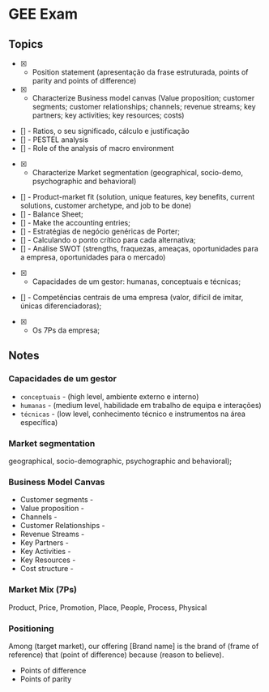 # GEE Exam

## Topics

- [X] - Position statement (apresentação da frase estruturada, points of parity and points of difference)
- [X] - Characterize Business model canvas (Value proposition; customer segments; customer relationships; channels; revenue streams; key partners; key activities; key resources; costs)
- [] - Ratios, o seu significado, cálculo e justificação
- [] - PESTEL analysis
- [] - Role of the analysis of macro environment 
- [X] - Characterize Market segmentation (geographical, socio-demo, psychographic and behavioral)
- [] - Product-market fit (solution, unique features, key benefits, current solutions, customer archetype, and job to be done)
- [] - Balance Sheet;
- [] - Make the accounting entries;
- [] - Estratégias de negócio genéricas de Porter;
- [] - Calculando o ponto crítico para cada alternativa;
- [] - Análise SWOT (strengths, fraquezas, ameaças, oportunidades para a empresa, oportunidades para o mercado)
- [X] - Capacidades de um gestor: humanas, conceptuais e técnicas;
- [] - Competências centrais de uma empresa (valor, difícil de imitar, únicas diferenciadoras);
- [X] - Os 7Ps da empresa;

## Notes

### Capacidades de um gestor

- `conceptuais` - (high level, ambiente externo e interno)
- `humanas` - (medium level, habilidade em trabalho de equipa e interações)
- `técnicas` - (low level, conhecimento técnico e instrumentos na área específica)

### Market segmentation 

geographical, socio-demographic, psychographic and behavioral);

### Business Model Canvas

- Customer segments - 
- Value proposition - 
- Channels - 
- Customer Relationships - 
- Revenue Streams - 
- Key Partners - 
- Key Activities - 
- Key Resources - 
- Cost structure - 

### Market Mix (7Ps)

Product, Price, Promotion, Place, People, Process, Physical

### Positioning

Among (target market), our offering [Brand name] is the brand of (frame of reference) that (point of difference) because (reason to believe).

- Points of difference
- Points of parity

### 